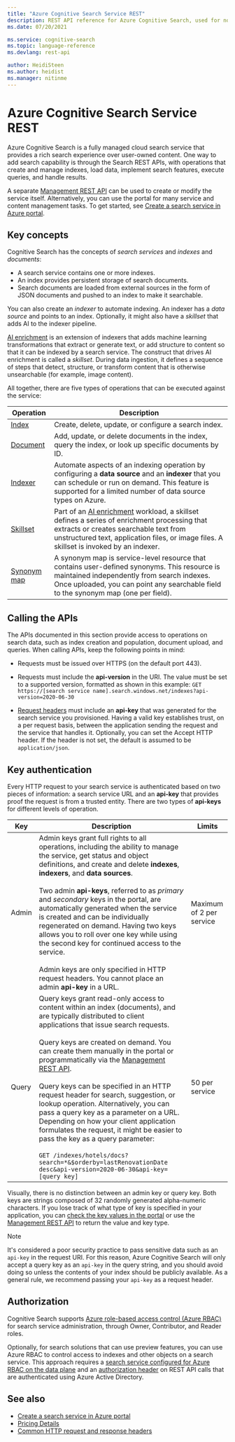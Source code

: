 ```yaml
---
title: "Azure Cognitive Search Service REST"
description: REST API reference for Azure Cognitive Search, used for non-managed code such as Java, JavaScript, node.js, Python, and any programming language compatible with REST.
ms.date: 07/20/2021

ms.service: cognitive-search
ms.topic: language-reference
ms.devlang: rest-api

author: HeidiSteen
ms.author: heidist
ms.manager: nitinme
---
```

# Azure Cognitive Search Service REST

Azure Cognitive Search is a fully managed cloud search service that provides a rich search experience over user-owned content. One way to add search capability is through the Search REST APIs, with operations that create and manage indexes, load data, implement search features, execute queries, and handle results.

A separate [Management REST API](/rest/api/searchmanagement) can be used to create or modify the service itself. Alternatively, you can use the portal for many service and content management tasks. To get started, see [Create a search service in Azure portal](/azure/search/search-create-service-portal).

## Key concepts

Cognitive Search has the concepts of *search services* and *indexes* and *documents*:

- A search service contains one or more indexes.
- An index provides persistent storage of search documents.
- Search documents are loaded from external sources in the form of JSON documents and pushed to an index to make it searchable.

You can also create an *indexer* to automate indexing. An indexer has a *data source* and points to an index. Optionally, it might also have a *skillset* that adds AI to the indexer pipeline.

[AI enrichment](/azure/search/cognitive-search-concept-intro) is an extension of indexers that adds machine learning transformations that extract or generate text, or add structure to content so that it can be indexed by a search service. The construct that drives AI enrichment is called a *skillset*. During data ingestion, it defines a sequence of steps that detect, structure, or transform content that is otherwise unsearchable (for example, image content).

All together, there are five types of operations that can be executed against the service:  

| Operation | Description |
|-----------|-------------|
| [Index](index-operations.md) | Create, delete, update, or configure a search index. |
| [Document](document-operations.md) | Add, update, or delete documents in the index, query the index, or look up specific documents by ID. |
| [Indexer](indexer-operations.md) | Automate aspects of an indexing operation by configuring a **data source** and an **indexer** that you can schedule or run on demand. This feature is supported for a limited number of data source types on Azure. |
| [Skillset](skillset-operations.md) | Part of an [AI enrichment](/azure/search/cognitive-search-concept-intro) workload, a skillset defines a series of enrichment processing that extracts or creates searchable text from unstructured text, application files, or image files. A skillset is invoked by an indexer. |
| [Synonym map](synonym-map-operations.md) | A synonym map is service-level resource that contains user-defined synonyms. This resource is maintained independently from search indexes. Once uploaded, you can point any searchable field to the synonym map (one per field). |

## Calling the APIs

 The APIs documented in this section provide access to operations on search data, such as index creation and population, document upload, and queries. When calling APIs, keep the following points in mind:  

- Requests must be issued over HTTPS (on the default port 443).  

- Requests must include the **api-version** in the URI. The value must be set to a supported version, formatted as shown in this example: `GET https://[search service name].search.windows.net/indexes?api-version=2020-06-30`  

- [Request headers](common-http-request-and-response-headers-used-in-azure-search.md) must include an **api-key** that was generated for the search service you provisioned. Having a valid key establishes trust, on a per request basis, between the application sending the request and the service that handles it. Optionally, you can set the Accept HTTP header. If the header is not set, the default is assumed to be `application/json`.

## Key authentication

Every HTTP request to your search service is authenticated based on two pieces of information: a search service URL and an **api-key** that provides proof the request is from a trusted entity. There are  two types of **api-keys** for different levels of operation.  

|Key|Description|Limits|  
|---------|-----------------|------------|  
|Admin|Admin keys grant full rights to all operations, including the ability to manage the service, get status and object definitions, and create and delete **indexes**, **indexers**, and **data sources**. </br></br>Two admin **api-keys**, referred to as *primary* and *secondary* keys in the portal, are automatically generated when the service is created and can be individually regenerated on demand. Having two keys allows you to roll over one key while using the second key for continued access to the service. </br></br>Admin keys are only specified in HTTP request headers. You cannot place an admin **api-key** in a URL.|Maximum of 2 per service|  
|Query|Query keys grant read-only access to content within an index (documents), and are typically distributed to client applications that issue search requests. </br></br>Query keys are created on demand. You can create them manually in the portal or programmatically via the [Management REST API](/rest/api/searchmanagement). </br></br>Query keys can be specified  in an HTTP request header for search, suggestion, or lookup operation. Alternatively, you can pass a query key  as a parameter on a URL. Depending on how your client application formulates the request, it might be easier to pass the key as a query parameter: </br></br>`GET /indexes/hotels/docs?search=*&$orderby=lastRenovationDate desc&api-version=2020-06-30&api-key=[query key]`|50 per service|  

 Visually, there is no distinction between an admin key or query key. Both keys are strings composed of 32 randomly generated alpha-numeric characters. If you lose track of what type of key is specified in your application, you can [check the key values in the portal](https://portal.azure.com) or use the [Management REST API](/rest/api/searchmanagement) to return the value and key type.  

> [!NOTE]  
> It's considered a poor security practice to pass sensitive data such as an `api-key` in the request URI. For this reason, Azure Cognitive Search will only accept a query key as an `api-key` in the query string, and you should avoid doing so unless the contents of your index should be publicly available. As a general rule, we recommend passing your `api-key` as a request header.  

## Authorization

Cognitive Search supports [Azure role-based access control (Azure RBAC)](/azure/role-based-access-control/overview) for search service administration, through Owner, Contributor, and Reader roles.

Optionally, for search solutions that can use preview features, you can use Azure RBAC to control access to indexes and other objects on a search service. This approach requires a [search service configured for Azure RBAC on the data plane](/azure/search/search-security-rbac) and an [authorization header](common-http-request-and-response-headers-used-in-azure-search.md) on REST API calls that are authenticated using Azure Active Directory.

## See also

- [Create a search service in Azure portal](/azure/search/search-create-service-portal)
- [Pricing Details](/pricing/details/search/)
- [Common HTTP request and response headers](common-http-request-and-response-headers-used-in-azure-search.md)
